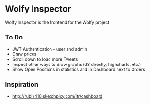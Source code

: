 # Wolfy Inspector
Wolfy Inspector is the frontend for the Wolfy project

## To Do
* JWT Authentication - user and admin
* Draw prices
* Scroll down to load more Tweets
* Inspect other ways to draw graphs (d3 directly, highcharts, etc.)
* Show Open Positions in statistics and in Dashboard next to Orders

## Inspiration
* http://rubix410.sketchpixy.com/ltr/dashboard
